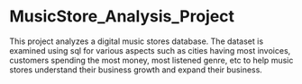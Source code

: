 # MusicStore_Analysis_Project

This project analyzes a digital music stores database.
The dataset is examined using sql for various aspects such as cities having most invoices, customers spending the most money, most listened genre, etc to help music stores understand their business growth and expand their business.
